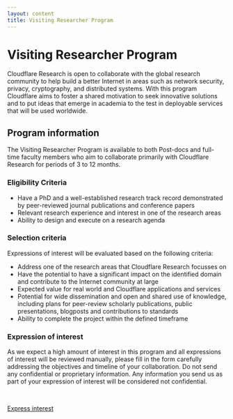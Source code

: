 ```yaml
---
layout: content
title: Visiting Researcher Program
---
```


# Visiting Researcher Program

Cloudflare Research is open to collaborate with the global research community to help build a better Internet in areas such as network security, privacy, cryptography, and distributed systems. With this program Cloudflare aims to foster a shared motivation to seek innovative solutions and to put ideas that emerge in academia to the test in deployable services that will be used worldwide. 


## Program information
The Visiting Researcher Program is available to both Post-docs and full-time faculty members who aim to collaborate primarily with Cloudflare Research for periods of 3 to 12 months.

### Eligibility Criteria
- Have a PhD and a well-established research track record demonstrated by peer-reviewed journal publications and conference papers
- Relevant research experience and interest in one of the research areas
- Ability to design and execute on a research agenda

### Selection criteria
Expressions of interest will be evaluated based on the following criteria:
- Address one of the research areas that Cloudflare Research focusses on
- Have the potential to have a significant impact on the identified domain and contribute to the Internet community at large
- Expected value for real world and Cloudflare applications and services
- Potential for wide dissemination and open and shared use of knowledge, including plans for peer-review scholarly publications, public presentations, blogposts and contributions to standards
- Ability to complete the project within the defined timeframe

### Expression of interest
As we expect a high amount of interest in this program and all expressions of interest will be reviewed manually, please fill in the form carefully addressing the objectives and timeline of your collaboration. Do not send any confidential or proprietary information. Any information you send us as part of your expression of interest will be considered not confidential.

<br>

<a class="button" style="margin-left: 0" href="interested/">Express interest</a>
